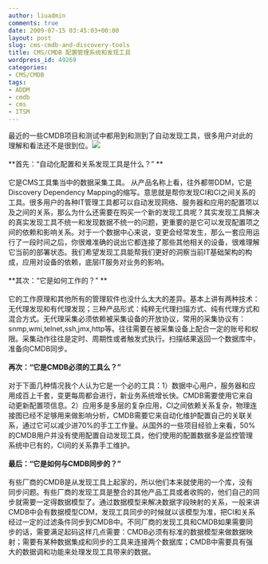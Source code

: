 ```yaml
---
author: liuadmin
comments: true
date: 2009-07-15 03:45:03+00:00
layout: post
slug: cms-cmdb-and-discovery-tools
title: CMS/CMDB 配置管理系统和发现工具
wordpress_id: 49269
categories:
- CMS/CMDB
tags:
- ADDM
- cmdb
- cms
- ITSM
---
```


最近的一些CMDB项目和测试中都用到和测到了自动发现工具，很多用户对此的理解和看法还不是很到位。![](http://www.re-soft.com/images/viewscreen.jpg)<br /><br />**首先：“自动化配置和关系发现工具是什么？” **<br /><br />它是CMS工具集当中的数据采集工具。 从产品名称上看，往外都带DDM，它是 Discovery Dependency Mapping的缩写。意思就是帮你发现CI和CI之间关系的工具。很多用户的各种IT管理工具都可以自动发现网络、服务器和应用的配置项以及之间的关系，那么为什么还需要在购买一个新的发现工具呢？其实发现工具解决的真实发现工具不统一和发现数据不统一的问题，更重要的是它可以发现配置项之间的依赖和影响关系。对于一个数据中心来说，变更会经常发生，那么一套应用运行了一段时间之后，你很难准确的说出它都连接了那些其他相关的设备，很难理解它当前的部署状态。我们希望发现工具能帮我们更好的洞察当前IT基础架构的构成，应用对设备的依赖，底层IT服务对业务的影响。<br /><br />**其次：“它是如何工作的？” **<br /><br />它的工作原理和其他所有的管理软件也没什么太大的差异。基本上讲有两种技术：无代理发现和有代理发现；三种产品形式：纯粹无代理扫描方式、纯有代理方式和混合方式。无代理采集必须依赖被采集设备的开放协议，常用的采集协议有：snmp,wmi,telnet,ssh,jmx,http等。往往需要在被采集设备上配合一定的账号和权限。采集动作往往是定时、周期性或者触发式执行。扫描结果返回一个数据库中，准备向CMDB同步。<br /><br />**再次：“它是CMDB必须的工具么？”**<br /><br />对于下面几种情况我个人认为它是一个必的工具：1）数据中心用户，服务器和应用成百上千套，变更每周都会进行，新业务系统增长快。CMDB需要使用它来自动更新配置项信息。2）应用多是多层的复杂应用，CI之间依赖关系复杂，物理连接图已经不足够用来做影响分析，CMDB需要它来自动化维护配置自己的关联关系，通过它可以减少进70%的手工工作量。从国外的一些项目经验上来看，50%的CMDB用户并没有使用配置自动发现工具，他们使用的配置数据多是监控管理系统中已有的，CI间的关系靠手工维护。<br /><br />**最后：“它是如何与CMDB同步的？”**<br /><br />有些厂商的CMDB是从发现工具上起家的，所以他们本来就使用的一个库，没有同步问题。有些厂商的发现工具是整合的其他产品工具或者收购的，他们自己的同步就需要一定得数据模型了。通过数据模型来解决数据字段映射的关系，一般来讲CMDB中会有数据模型CDM，发现工具同步的时候就以该模型为准，把CI和关系经过一定的过滤条件同步到CMDB中。不同厂商的发现工具和CMDB如果需要同步的话，需要满足起码这样几点需要：CMDB必须有标准的数据模型来做数据映射；需要有某种数据集成和同步的工具来连接两个数据库；CMDB中需要具有强大的数据调和功能来处理发现工具带来的数据。
